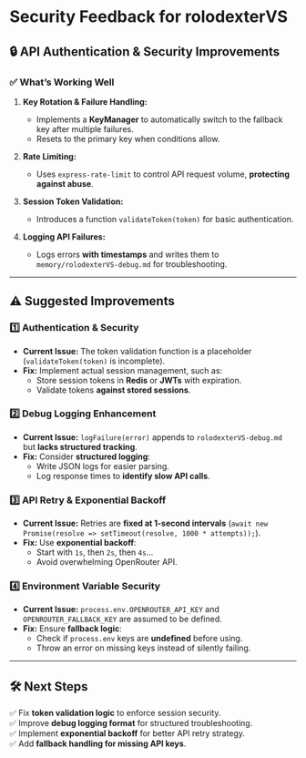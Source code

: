 # Security Feedback for rolodexterVS

## 🔒 API Authentication & Security Improvements

### ✅ What’s Working Well
1. **Key Rotation & Failure Handling:**
   - Implements a **KeyManager** to automatically switch to the fallback key after multiple failures.  
   - Resets to the primary key when conditions allow.

2. **Rate Limiting:**
   - Uses `express-rate-limit` to control API request volume, **protecting against abuse**.

3. **Session Token Validation:**
   - Introduces a function `validateToken(token)` for basic authentication.

4. **Logging API Failures:**
   - Logs errors **with timestamps** and writes them to `memory/rolodexterVS-debug.md` for troubleshooting.

---

## ⚠️ Suggested Improvements
### 1️⃣ Authentication & Security
- **Current Issue:** The token validation function is a placeholder (`validateToken(token)` is incomplete).  
- **Fix:** Implement actual session management, such as:
  - Store session tokens in **Redis** or **JWTs** with expiration.
  - Validate tokens **against stored sessions**.

### 2️⃣ Debug Logging Enhancement
- **Current Issue:** `logFailure(error)` appends to `rolodexterVS-debug.md` but **lacks structured tracking**.
- **Fix:** Consider **structured logging**:
  - Write JSON logs for easier parsing.
  - Log response times to **identify slow API calls**.

### 3️⃣ API Retry & Exponential Backoff
- **Current Issue:** Retries are **fixed at 1-second intervals** (`await new Promise(resolve => setTimeout(resolve, 1000 * attempts));`).
- **Fix:** Use **exponential backoff**:
  - Start with `1s`, then `2s`, then `4s`...
  - Avoid overwhelming OpenRouter API.

### 4️⃣ Environment Variable Security
- **Current Issue:** `process.env.OPENROUTER_API_KEY` and `OPENROUTER_FALLBACK_KEY` are assumed to be defined.  
- **Fix:** Ensure **fallback logic**:
  - Check if `process.env` keys are **undefined** before using.
  - Throw an error on missing keys instead of silently failing.

---

## 🛠 Next Steps
✅ Fix **token validation logic** to enforce session security.  
✅ Improve **debug logging format** for structured troubleshooting.  
✅ Implement **exponential backoff** for better API retry strategy.  
✅ Add **fallback handling for missing API keys**.  


